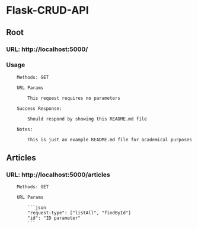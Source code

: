# Flask-CRUD-API

##    Root

###    URL: http://localhost:5000/

###    Usage

        Methods: GET

        URL Params

            This request requires no parameters

        Success Response:

            Should respond by showing this README.md file

        Notes:

            This is just an example README.md file for academical purposes

##    Articles

###    URL: http://localhost:5000/articles

        Methods: GET

        URL Params

            ```json
            "request-type": ["listAll", "findById"]
            "id": "ID parameter"            
            ```

